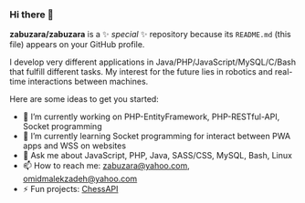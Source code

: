 ### Hi there 👋


**zabuzara/zabuzara** is a ✨ _special_ ✨ repository because its `README.md` (this file) appears on your GitHub profile.

I develop very different applications in Java/PHP/JavaScript/MySQL/C/Bash that fulfill different tasks.
My interest for the future lies in robotics and real-time interactions between machines.

Here are some ideas to get you started:

- 🔭 I’m currently working on PHP-EntityFramework, PHP-RESTful-API, Socket programming
- 🌱 I’m currently learning Socket programming for interact between PWA apps and WSS on websites
- 💬 Ask me about JavaScript, PHP, Java, SASS/CSS, MySQL, Bash, Linux
- 📫 How to reach me: zabuzara@yahoo.com, omidmalekzadeh@yahoo.com
- ⚡ Fun projects: [ChessAPI](https://github.com/zabuzara/Chess_API)
